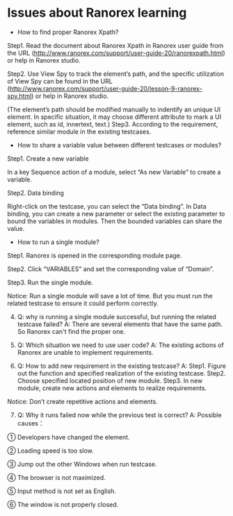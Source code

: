 # Issues about Ranorex learning  

* How to find proper Ranorex Xpath?   

Step1. Read the document about Ranorex Xpath in Ranorex user guide from the URL (http://www.ranorex.com/support/user-guide-20/ranorexpath.html) or help in Ranorex studio.   

Step2. Use View Spy to track the element’s path, and the specific utilization of View Spy can be found in the URL (http://www.ranorex.com/support/user-guide-20/lesson-9-ranorex-spy.html) or help in Ranorex studio.    

(The element’s path should be modified manually to indentify an unique UI element. In specific situation, it may choose different attribute to mark a UI element, such as id, innertext,  text.) Step3. According to the requirement, reference similar module in the existing testcases.  


*  How to share a variable value between different testcases or modules?  


Step1. Create a new variable   

In a key Sequence action of a module, select “As new Variable” to create a variable.   

Step2. Data binding   

Right-click on the testcase, you can select the “Data binding”.  In Data binding, you can create a new parameter or select the existing parameter to bound the variables in modules.  Then the bounded variables can share the value.  



*  How to run a single module?  
 
Step1. Ranorex is opened in the corresponding module page.    

Step2. Click “VARIABLES” and set the corresponding value of “Domain”.  

Step3.  Run the single module.   


Notice: Run a single module will save a lot of time. But you must run the related testcase to ensure it could perform correctly.

4.	Q: why is running a single module successful, but running the related testcase failed?
A:  There are several elements that have the same path. So Ranorex can't find the proper one.

5.	Q: Which situation we need to use user code?
A:  The existing actions of Ranorex are unable to implement requirements.

6.	Q: How to add new requirement in the existing testcase?
A: 
Step1. Figure out the function and specified realization of the existing testcase.
Step2.  Choose specified located position of new module.
Step3.  In new module, create new actions and elements to realize requirements.

Notice: Don’t create repetitive actions and elements.

7.	Q: Why it runs failed now while the previous test is correct?
A: Possible causes：  

①	Developers have changed the element.

②	Loading speed is too slow.  

③	Jump out the other Windows when run testcase.   

④	The browser is not maximized.   

⑤	Input method is not set as English.   

⑥	The window is not properly closed.   


